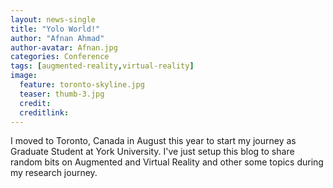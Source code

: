 ```yaml
---
layout: news-single
title: "Yolo World!"
author: "Afnan Ahmad"
author-avatar: Afnan.jpg
categories: Conference
tags: [augmented-reality,virtual-reality]
image:
  feature: toronto-skyline.jpg
  teaser: thumb-3.jpg
  credit:
  creditlink:
---
```


I moved to Toronto, Canada in August this year to start my journey as Graduate Student at York University. I've just setup this blog to share random bits on Augmented and Virtual Reality and other some topics during my research journey.
